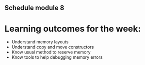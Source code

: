 ## Schedule module 8

# Learning outcomes for the week:

- Understand memory layouts
- Understand copy and move constructors
- Know usual method to reserve memory
- Know tools to help debugging memory errors

